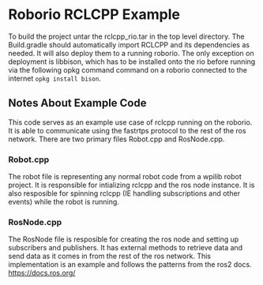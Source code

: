 # Roborio RCLCPP Example

To build the project untar the rclcpp_rio.tar in the top level directory. The Build.gradle should automatically import RCLCPP and its dependencies as needed. It will also deploy them to a running roborio. The only exception on deployment is libbison, which has to be installed onto the rio before running via the following opkg command command on a roborio connected to the internet `opkg install bison`.


## Notes About Example Code
This code serves as an example use case of rclcpp running on the roborio. It is able to communicate using the fastrtps protocol to the rest of the ros network. There are two primary files Robot.cpp and RosNode.cpp. 

### Robot.cpp
The robot file is representing any normal robot code from a wpilib robot project. It is responsible for intializing rclcpp and the ros node instance. It is also resposible for spinning rclcpp (IE handling subscriptions and other events) while the robot is running. 

### RosNode.cpp
The RosNode file is resposible for creating the ros node and setting up subscribers and publishers. It has external methods to retrieve data and send data as it comes in from the rest of the ros network. This implementation is an example and follows the patterns from the ros2 docs. https://docs.ros.org/